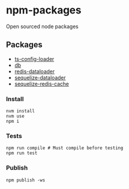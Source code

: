 # npm-packages
Open sourced node packages

## Packages
* [ts-config-loader](packages/ts-config-loader/README.md)
* [db](packages/db/README.md)
* [redis-dataloader](packages/redis-dataloader/README.md)
* [sequelize-dataloader](packages/sequelize-dataloader/README.md)
* [sequelize-redis-cache](packages/sequelize-redis-cache/README.md)


### Install
```shell
nvm install
nvm use
npm i
```

### Tests
```shell
npm run compile # Must compile before testing
npm run test
```

### Publish
```shell
npm publish -ws
```
